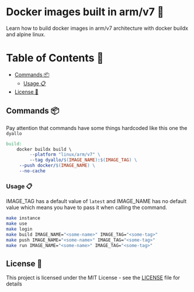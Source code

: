 # Docker images built in arm/v7 🐋

Learn how to build docker images in arm/v7 architecture with docker buildx and alpine linux.

# Table of Contents 📑

- [Commands 📦](#commands-)
  - [Usage 📋](#usage-)
- [License 📝](#license-)



## Commands 📦

Pay attention that commands have some things hardcoded like this one the `dyallo`

```makefile
build:
	docker buildx build \
         --platform "linux/arm/v7" \
         --tag dyallo/$(IMAGE_NAME):$(IMAGE_TAG) \
	 --push docker/$(IMAGE_NAME) \
	 --no-cache
```

### Usage 📋

IMAGE_TAG has a default value of `latest` and IMAGE_NAME has no default value which means you have to pass it when calling the command.

```bash
make instance
make use
make login
make build IMAGE_NAME="<some-name>" IMAGE_TAG="<some-tag>"
make push IMAGE_NAME="<some-name>" IMAGE_TAG="<some-tag>"
make run IMAGE_NAME="<some-name>" IMAGE_TAG="<some-tag>"
```

## License 📝

This project is licensed under the MIT License - see the [LICENSE](LICENSE) file for details